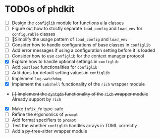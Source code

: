 # TODOs of phdkit

- [ ] Design the `configlib` module for functions a la classes
- [ ] Figure out how to strictly separate `load_config` and `load_env` for `configurable` classes
- [ ] 🏃Simplify the usage pattern of `load_config` and `load_env`
- [ ] Consider how to handle configurations of base classes in `configlib`
- [ ] Add error messages if using a configuration setting before it is loaded
- [ ] Consider how to use `configlib` for the context manager protocol
- [x] Explore how to handle optional settings in `configlib`
- [ ] Add `postload` functionalities for `configlib`
- [ ] Add docs for default setting values in `configlib`
- [ ] Implement `log.watchdog`
- [x] Implement the `subshell` functionality of the `rich` wrapper module
- ~~[ ] Implement the `dyntqdm` functionality of the `rich` wrapper module~~ Already support by `rich`
- [x] Make `infix_fn` type-safe
- [ ] Refine the ergonomics of `prompt`
- [ ] Add format specifiers to `prompt`
- [ ] Test the whether `configlib` handles arrays in TOML correctly
- [ ] Add a py-tree-sitter wrapper module
